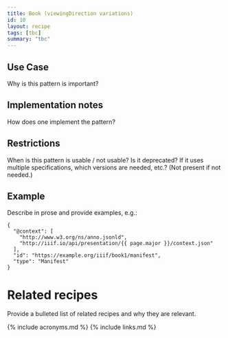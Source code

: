 ```yaml
---
title: Book (viewingDirection variations)
id: 10
layout: recipe
tags: [tbc]
summary: "tbc"
---
```




## Use Case

Why is this pattern is important?

## Implementation notes

How does one implement the pattern?

## Restrictions

When is this pattern is usable / not usable? Is it deprecated? If it uses multiple specifications, which versions are needed, etc.? (Not present if not needed.)

## Example

Describe in prose and provide examples, e.g.: 

``` json-doc
{
  "@context": [
    "http://www.w3.org/ns/anno.jsonld",
    "http://iiif.io/api/presentation/{{ page.major }}/context.json"
  ],
  "id": "https://example.org/iiif/book1/manifest",
  "type": "Manifest" 
}
```

# Related recipes

Provide a bulleted list of related recipes and why they are relevant.


{% include acronyms.md %}
{% include links.md %}

